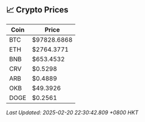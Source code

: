 ## 📈 Crypto Prices

| Coin | Price |
| ---- | ----- |
| BTC | $97828.6868 |
| ETH | $2764.3771 |
| BNB | $653.4532 |
| CRV | $0.5298 |
| ARB | $0.4889 |
| OKB | $49.3926 |
| DOGE | $0.2561 |

_Last Updated: 2025-02-20 22:30:42.809 +0800 HKT_